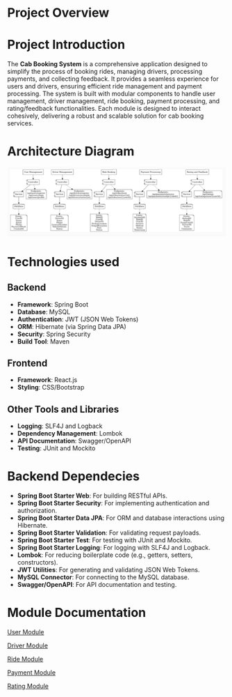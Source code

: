 # Project Overview
# Project Introduction

The **Cab Booking System** is a comprehensive application designed to simplify the process of booking rides, managing drivers, processing payments, and collecting feedback. It provides a seamless experience for users and drivers, ensuring efficient ride management and payment processing. The system is built with modular components to handle user management, driver management, ride booking, payment processing, and rating/feedback functionalities. Each module is designed to interact cohesively, delivering a robust and scalable solution for cab booking services.

# Architecture Diagram
![alt text](image.png)

# Technologies used
## Backend
- **Framework**: Spring Boot
- **Database**: MySQL
- **Authentication**: JWT (JSON Web Tokens)
- **ORM**: Hibernate (via Spring Data JPA)
- **Security**: Spring Security
- **Build Tool**: Maven

## Frontend 
- **Framework**: React.js
- **Styling**: CSS/Bootstrap

## Other Tools and Libraries
- **Logging**: SLF4J and Logback
- **Dependency Management**: Lombok
- **API Documentation**: Swagger/OpenAPI
- **Testing**: JUnit and Mockito

# Backend Dependecies

- **Spring Boot Starter Web**: For building RESTful APIs.
- **Spring Boot Starter Security**: For implementing authentication and authorization.
- **Spring Boot Starter Data JPA**: For ORM and database interactions using Hibernate.
- **Spring Boot Starter Validation**: For validating request payloads.
- **Spring Boot Starter Test**: For testing with JUnit and Mockito.
- **Spring Boot Starter Logging**: For logging with SLF4J and Logback.
- **Lombok**: For reducing boilerplate code (e.g., getters, setters, constructors).
- **JWT Utilities**: For generating and validating JSON Web Tokens.
- **MySQL Connector**: For connecting to the MySQL database.
- **Swagger/OpenAPI**: For API documentation and testing.


# Module Documentation
[User Module](User_Module.md)

[Driver Module](Driver_Module.md)

[Ride Module](Ride_Module.md)

[Payment Module](Payment_Module.md)

[Rating Module](Rating_Module.md)